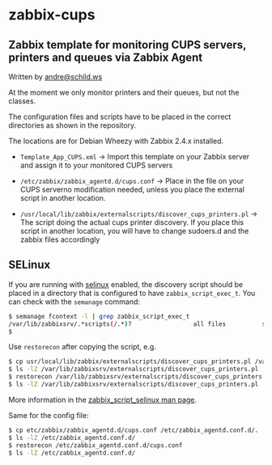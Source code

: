 # zabbix-cups

## Zabbix template for monitoring CUPS servers, printers and queues via Zabbix Agent

Written by andre@schild.ws

At the moment we only monitor printers and their queues, but not the classes.

The configuration files and scripts have to be placed in the correct
directories as shown in the repository.

The locations are for Debian Wheezy with Zabbix 2.4.x installed.

- `Template_App_CUPS.xml`
    -> Import this template on your Zabbix server and assign it to your
       monitored CUPS servers

- `/etc/zabbix/zabbix_agentd.d/cups.conf`
    -> Place in the file on your CUPS serverno modification needed,
       unless you place the external script in another location.

- `/usr/local/lib/zabbix/externalscripts/discover_cups_printers.pl`
    -> The script doing the actual cups printer discovery.
       If you place this script in another location, you will have to
       change sudoers.d and the zabbix files accordingly

## SELinux

If you are running with [selinux](https://en.wikipedia.org/wiki/Security-Enhanced_Linux)
enabled, the discovery script should be placed in a directory that is
configured to have `zabbix_script_exec_t`. You can check with the `semanage`
command:

```bash
$ semanage fcontext -l | grep zabbix_script_exec_t
/var/lib/zabbixsrv/.*scripts(/.*)?                 all files          system_u:object_r:zabbix_script_exec_t:s0
$
```

Use `restorecon` after copying the script, e.g.

```bash
$ cp usr/local/lib/zabbix/externalscripts/discover_cups_printers.pl /var/lib/zabbixsrv/externalscripts/.
$ ls -lZ /var/lib/zabbixsrv/externalscripts/discover_cups_printers.pl
$ restorecon /var/lib/zabbixsrv/externalscripts/discover_cups_printers.pl
$ ls -lZ /var/lib/zabbixsrv/externalscripts/discover_cups_printers.pl
```

More information in the [zabbix_script_selinux man page](https://www.mankier.com/8/zabbix_script_selinux).

Same for the config file:

```bash
$ cp etc/zabbix/zabbix_agentd.d/cups.conf /etc/zabbix_agentd.conf.d/.
$ ls -lZ /etc/zabbix_agentd.conf.d/
$ restorecon /etc/zabbix_agentd.conf.d/cups.conf
$ ls -lZ /etc/zabbix_agentd.conf.d/
```
